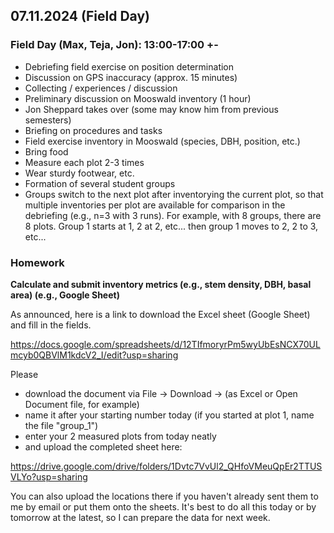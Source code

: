 ## 07.11.2024 (Field Day)

### Field Day (Max, Teja, Jon): 13:00-17:00 +-

- Debriefing field exercise on position determination
- Discussion on GPS inaccuracy (approx. 15 minutes)
- Collecting / experiences / discussion
- Preliminary discussion on Mooswald inventory (1 hour)
- Jon Sheppard takes over (some may know him from previous semesters)
- Briefing on procedures and tasks
- Field exercise inventory in Mooswald (species, DBH, position, etc.)
- Bring food
- Measure each plot 2-3 times
- Wear sturdy footwear, etc.
- Formation of several student groups
- Groups switch to the next plot after inventorying the current plot, so that multiple inventories per plot are available for comparison in the debriefing (e.g., n=3 with 3 runs). For example, with 8 groups, there are 8 plots. Group 1 starts at 1, 2 at 2, etc... then group 1 moves to 2, 2 to 3, etc...

### Homework

**Calculate and submit inventory metrics (e.g., stem density, DBH, basal area) (e.g., Google Sheet)**

As announced, here is a link to download the Excel sheet (Google Sheet) and fill in the fields.

https://docs.google.com/spreadsheets/d/12TIfmoryrPm5wyUbEsNCX70ULmcyb0QBVlM1kdcV2_I/edit?usp=sharing

Please
- download the document via File -> Download -> (as Excel or Open Document file, for example)
- name it after your starting number today (if you started at plot 1, name the file "group_1")
- enter your 2 measured plots from today neatly
- and upload the completed sheet here:

https://drive.google.com/drive/folders/1Dvtc7VvUl2_QHfoVMeuQpEr2TTUSVLYo?usp=sharing

You can also upload the locations there if you haven't already sent them to me by email or put them onto the sheets. It's best to do all this today or by tomorrow at the latest, so I can prepare the data for next week.